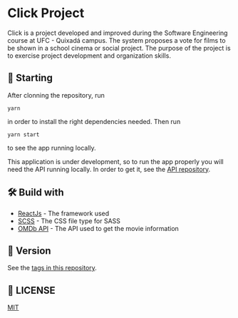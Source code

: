 # Click Project

Click is a project developed and improved during the Software Engineering course at UFC - Quixadá campus. The system proposes a vote for films to be shown in a school cinema or social project. The purpose of the project is to exercise project development and organization skills.

## 🚀 Starting

After clonning the repository, run

```
yarn
```
in order to install the right dependencies needed. Then run

```
yarn start
```
to see the app running locally.

This application is under development, so to run the app properly you will need the API running locally. In order to get it, see the [API repository](https://github.com/oliveiraD4vi/click-project-back).

## 🛠️ Build with

* [ReactJs](https://pt-br.reactjs.org/) - The framework used
* [SCSS](https://sass-lang.com/) - The CSS file type for SASS
* [OMDb API](https://www.omdbapi.com/) - The API used to get the movie information

## 📌 Version

See the [tags in this repository](https://github.com/oliveiraD4vi/click-project/tags).

## 📄 LICENSE

[MIT](https://choosealicense.com/licenses/mit/)
